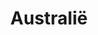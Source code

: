 ---
title: "Australië"
introtext: "Australië is een land aan de andere kant van de wereld in Oceanië dat bekend staat om de uitgestreke woestijnen, indrukwekkende bergen, watervallen en mooie stranden zoals Bondi beach en Whitehaven beach! Het land wordt beschouwd als het grootste eiland ter wereld. Het is ook een erg populaire bestemming voor de duikers onder ons vanwege de vele soorten vissen en koraalriffen. Daarnaast staat Australie bekend om dieren die alleen nog maar hier in het wild leven, denk aan kangoeroes, koala's, vogelbekdieren en meer. Naast de natuur heeft Australië ook enkele grote en bruisende metropolen, denk aan Sydney en Melbourne. Kortom, Australië is een land waar elke avonturier zich thuis zal voelen!"
introimage: "https://lh3.googleusercontent.com/RNSjoAxRUXzENqha118bYsv5S723hRaPNGTp57DIyFsfVqZgl9mW5n5L50oJi1-EtdtB4G3OBEWeH7KGrxIoREjLgFdsynVBBsClIHwIoKEkAOx0UuxKArjeXkFstO21-NGukYebnw=w800"
surface: "7.700.000"
inhabitants: "24.600.000"
rate: "1,63"
valuta: "dollar"
need_to_know_text: ""
need_to_know_more_text: ""
fact_one_text: ""
fact_two_text: ""
bigmac_index: ""
images: "https://lh3.googleusercontent.com/XTXdOsyGB3GIStCdMqFGvniBgbeXkSlzOxqsHl4E_dj8tunGrEaS5sLV1qj5Xv05lp0SGpgGJY6qv6py2y4WXmfj0g3xV34diaSaZ_6O39Ypfw1NpT97sprIZOohNNvLQv0HKS0bUQ=w800|https://lh3.googleusercontent.com/jJWcApOwBdaZZk_alReabn1bMd7QtKzMqgwgmNQci01Z_txNiASrtzVS6gtVIr4uMzKc_swiByc0cUvUpolwmuLHHPMejDyoyYsUG6RXaLY5egJyqwpIIUe1yFekA_JI5mElZBmcWA=w800|https://lh3.googleusercontent.com/keVzC2BxU4tyZCJA0d6_Zy3rdRg7g5nXSvUXBKN4Zr0LmD1vINOjiEogxy9ANQ_RB4BVA0ge9SViKszAhUlKk_Qd4awFMQU7Y6CUvjaD4Vy8IUxo_irYiogqh1cQPWU4rvU--X_rEA=w800|https://lh3.googleusercontent.com/_a51hqE1MWUXRI6bVMfxXBF7rT7QeG3hnyWl64lY8tHpj_xbR_JSea8VuzvWo-6PbohmMaX2g6UGuCqnUWXK1xU7G1d8tc7XXaY5aJErjbGqPUiLSCXXZu722d7IERYBDpgj_uDrMQ=w800"
flight_button_title: "Check vluchtprijzen Australië"
flight_button_url: "https://lt45.net/c/?si=11986&li=1528136&wi=335922&ws=&dl=transport%2Fflights%2Fnl%2Fau%2F%3Flocale%3Dnl-NL%26currency%3DEUR%26market%3DNL"
inspiration_url: "https://partner.bol.com/click/click?p=2&t=url&s=1025999&f=TXL&url=https%3A%2F%2Fwww.bol.com%2Fnl%2Fp%2Flonely-planet-australia%2F9200000123095959%2F&name=Lonely%20Planet%20Australia%20(ebook)%2C%20Lonely%20Planet"
country_code: "au"
hotels_url: "https://www.booking.com/country/au.nl.html?aid=1837623"
---